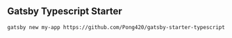 ## Gatsby Typescript Starter

```
gatsby new my-app https://github.com/Pong420/gatsby-starter-typescript
```
